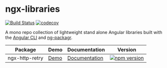 # ngx-libraries
[![Build Status](https://travis-ci.org/kevinphelps/ngx-libraries.svg?branch=master)](https://travis-ci.org/kevinphelps/ngx-libraries)
[![codecov](https://codecov.io/gh/kevinphelps/ngx-libraries/branch/master/graph/badge.svg)](https://codecov.io/gh/kevinphelps/ngx-libraries)

A mono repo collection of lightweight stand alone Angular libraries built with
the [Angular CLI](https://github.com/angular/angular-cli) and [ng-packagr](https://github.com/dherges/ng-packagr).

| Package | Demo | Documentation | Version |
| ------------- | ------------- | ------------- | ------------- |
| ngx-http-retry | [Demo](https://github.com/kevinphelps/ngx-libraries/tree/master/docs/demos/ngx-http-retry.gif) | [Documentation](https://github.com/kevinphelps/ngx-libraries/tree/master/src/lib/ngx-http-retry) | [![npm version](https://badge.fury.io/js/ngx-http-retry.svg)](https://badge.fury.io/js/ngx-http-retry) |
